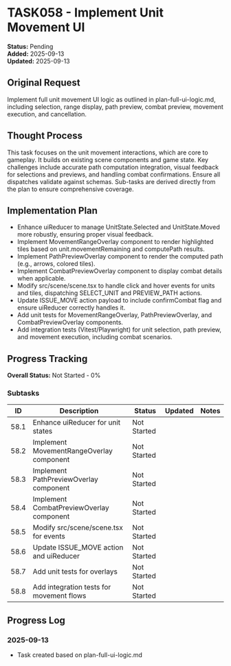 # TASK058 - Implement Unit Movement UI

**Status:** Pending  
**Added:** 2025-09-13  
**Updated:** 2025-09-13

## Original Request

Implement full unit movement UI logic as outlined in plan-full-ui-logic.md, including selection, range display, path preview, combat preview, movement execution, and cancellation.

## Thought Process

This task focuses on the unit movement interactions, which are core to gameplay. It builds on existing scene components and game state. Key challenges include accurate path computation integration, visual feedback for selections and previews, and handling combat confirmations. Ensure all dispatches validate against schemas. Sub-tasks are derived directly from the plan to ensure comprehensive coverage.

## Implementation Plan


- Enhance uiReducer to manage UnitState.Selected and UnitState.Moved more robustly, ensuring proper visual feedback.
- Implement MovementRangeOverlay component to render highlighted tiles based on unit.movementRemaining and computePath results.
- Implement PathPreviewOverlay component to render the computed path (e.g., arrows, colored tiles).
- Implement CombatPreviewOverlay component to display combat details when applicable.
- Modify src/scene/scene.tsx to handle click and hover events for units and tiles, dispatching SELECT_UNIT and PREVIEW_PATH actions.
- Update ISSUE_MOVE action payload to include confirmCombat flag and ensure uiReducer correctly handles it.
- Add unit tests for MovementRangeOverlay, PathPreviewOverlay, and CombatPreviewOverlay components.
- Add integration tests (Vitest/Playwright) for unit selection, path preview, and movement execution, including combat scenarios.

## Progress Tracking

**Overall Status:** Not Started - 0%

### Subtasks


| ID | Description | Status | Updated | Notes |
|----|-------------|--------|---------|-------|
| 58.1 | Enhance uiReducer for unit states | Not Started |  |  |
| 58.2 | Implement MovementRangeOverlay component | Not Started |  |  |
| 58.3 | Implement PathPreviewOverlay component | Not Started |  |  |
| 58.4 | Implement CombatPreviewOverlay component | Not Started |  |  |
| 58.5 | Modify src/scene/scene.tsx for events | Not Started |  |  |
| 58.6 | Update ISSUE_MOVE action and uiReducer | Not Started |  |  |
| 58.7 | Add unit tests for overlays | Not Started |  |  |
| 58.8 | Add integration tests for movement flows | Not Started |  |  |


## Progress Log


### 2025-09-13


- Task created based on plan-full-ui-logic.md
